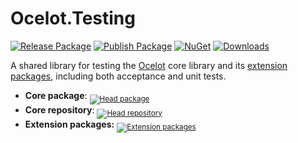 # Ocelot.Testing
[![Release Package](https://github.com/ThreeMammals/Ocelot.Testing/actions/workflows/release.yml/badge.svg)](https://github.com/ThreeMammals/Ocelot.Testing/actions/workflows/release.yml)
[![Publish Package](https://github.com/ThreeMammals/Ocelot.Testing/actions/workflows/publish.yml/badge.svg)](https://github.com/ThreeMammals/Ocelot.Testing/actions/workflows/publish.yml)
[![NuGet](https://img.shields.io/nuget/v/Ocelot.Testing?logo=nuget&label=NuGet&color=blue)](https://www.nuget.org/packages/Ocelot.Testing/ "Download Ocelot.Testing from NuGet.org")
[![Downloads](https://img.shields.io/nuget/dt/Ocelot.Testing?logo=nuget&label=Downloads)](https://www.nuget.org/packages/Ocelot.Testing/ "Total Ocelot.Testing downloads from NuGet.org")
<!-- TODO Create "Github package downloads" badge in addition to the NuGet Downloads badge above
Copilot prompt: Github packages. How to create download badge?
![GH Pack Downloads](https://github.com/your-username/your-repo/raw/badges/.github/badges/downloads.svg)
-->

A shared library for testing the [Ocelot](https://github.com/ThreeMammals/Ocelot) core library and its [extension packages](https://www.nuget.org/profiles/ThreeMammals), including both acceptance and unit tests.

- **Core package**: <sub>[![Head package](https://img.shields.io/nuget/v/Ocelot?logo=nuget&label=Ocelot)](https://www.nuget.org/packages/Ocelot/ "Ocelot package")</sub>
- **Core repository**: <sub>[![Head repository](https://img.shields.io/github/v/release/ThreeMammals/Ocelot?logo=github&label=Ocelot)](https://github.com/ThreeMammals/Ocelot/ "Ocelot repository")</sub>
- **Extension packages:** <sub>[![Extension packages](https://img.shields.io/badge/NuGet-ThreeMammals-blue?logo=nuget)](https://www.nuget.org/profiles/ThreeMammals "Ocelot extension packages owned by ThreeMammals")</sub>
